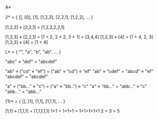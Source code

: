 
A*

ℤ* = { [], [0], [1], [1,2,3], [2,2,1], [1,2,2], ... }

[1,2,3] ⋄ [2,2,1] = [1,2,3,2,2,1]

[1,2,3] ⋄ [2,2,1] = [1 + 2, 2 + 2, 3 + 1] = [3,4,4]
[1,2,3] ⋄ [4]     = [1 + 4, 2, 3]
[1,2,3] ⋄ [4]     = [1 + 4]

L* = { "", "a", "b", "ab", ... }

"abc" ⋄ "def" = "abcdef"

"ab" ⋄ ("cd" ⋄ "ef") = ("ab" ⋄ "cd") ⋄ "ef"
"ab" ⋄ "cdef"        = "abcd"        ⋄ "ef"
"abcdef"             = "abcdef"

"a" ⋄ ("bb..." ⋄ "c") = ("a" ⋄ "bb..") ⋄ "c"
"a" ⋄ "bb..."         = "abb..." ⋄ "c"
"abb..."              = "abb..."

{1}* = { [], [1], [1,1], [1,1,1], ... }

[1,1] ⋄ [1,1,1] = [1,1,1,1,1]
 1+1  +  1+1+1  =  1+1+1+1+1
  2   +    3    =      5

